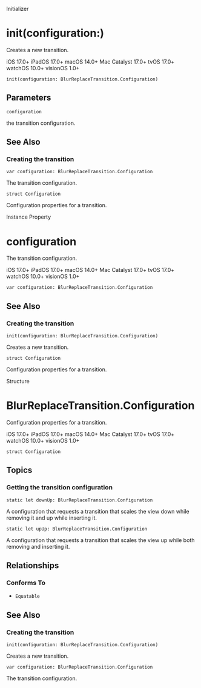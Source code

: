 Initializer

# init(configuration:)

Creates a new transition.

iOS 17.0+  iPadOS 17.0+  macOS 14.0+  Mac Catalyst 17.0+  tvOS 17.0+  watchOS
10.0+  visionOS 1.0+

    
    
    init(configuration: BlurReplaceTransition.Configuration)

##  Parameters

`configuration`

    

the transition configuration.

## See Also

### Creating the transition

`var configuration: BlurReplaceTransition.Configuration`

The transition configuration.

`struct Configuration`

Configuration properties for a transition.

Instance Property

# configuration

The transition configuration.

iOS 17.0+  iPadOS 17.0+  macOS 14.0+  Mac Catalyst 17.0+  tvOS 17.0+  watchOS
10.0+  visionOS 1.0+

    
    
    var configuration: BlurReplaceTransition.Configuration

## See Also

### Creating the transition

`init(configuration: BlurReplaceTransition.Configuration)`

Creates a new transition.

`struct Configuration`

Configuration properties for a transition.

Structure

# BlurReplaceTransition.Configuration

Configuration properties for a transition.

iOS 17.0+  iPadOS 17.0+  macOS 14.0+  Mac Catalyst 17.0+  tvOS 17.0+  watchOS
10.0+  visionOS 1.0+

    
    
    struct Configuration

## Topics

### Getting the transition configuration

`static let downUp: BlurReplaceTransition.Configuration`

A configuration that requests a transition that scales the view down while
removing it and up while inserting it.

`static let upUp: BlurReplaceTransition.Configuration`

A configuration that requests a transition that scales the view up while both
removing and inserting it.

## Relationships

### Conforms To

  * `Equatable`

## See Also

### Creating the transition

`init(configuration: BlurReplaceTransition.Configuration)`

Creates a new transition.

`var configuration: BlurReplaceTransition.Configuration`

The transition configuration.

